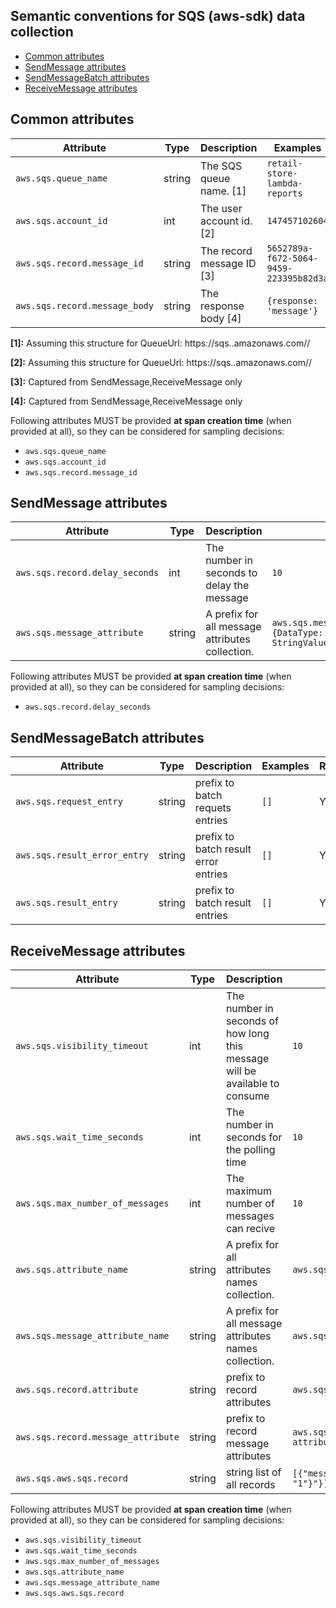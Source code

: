 ## Semantic conventions for SQS (aws-sdk) data collection

<!-- toc -->

- [Common attributes](#common-attributes)
- [SendMessage attributes](#sendmessage-attributes)
- [SendMessageBatch attributes](#sendmessagebatch-attributes)
- [ReceiveMessage attributes](#receivemessage-attributes)

<!-- tocstop -->

## Common attributes

<!-- semconv aws.sqs -->

| Attribute                     | Type   | Description               | Examples                               | Required |
| ----------------------------- | ------ | ------------------------- | -------------------------------------- | -------- |
| `aws.sqs.queue_name`          | string | The SQS queue name. [1]   | `retail-store-lambda-reports`          | Yes      |
| `aws.sqs.account_id`          | int    | The user account id. [2]  | `147457102604`                         | Yes      |
| `aws.sqs.record.message_id`   | string | The record message ID [3] | `5652789a-f672-5064-9459-223395b82d3a` | Yes      |
| `aws.sqs.record.message_body` | string | The response body [4]     | `{response: 'message'}`                | Yes      |

**[1]:** Assuming this structure for QueueUrl: https://sqs.<region>.amazonaws.com/<accountId>/<queueName>

**[2]:** Assuming this structure for QueueUrl: https://sqs.<region>.amazonaws.com/<accountId>/<queueName>

**[3]:** Captured from SendMessage,ReceiveMessage only

**[4]:** Captured from SendMessage,ReceiveMessage only

Following attributes MUST be provided **at span creation time** (when provided at all), so they can be considered for sampling decisions:

- `aws.sqs.queue_name`
- `aws.sqs.account_id`
- `aws.sqs.record.message_id`
<!-- endsemconv -->

## SendMessage attributes

<!-- semconv aws.sqs.send_message -->

| Attribute                      | Type   | Description                                     | Examples                                                                            | Required |
| ------------------------------ | ------ | ----------------------------------------------- | ----------------------------------------------------------------------------------- | -------- |
| `aws.sqs.record.delay_seconds` | int    | The number in seconds to delay the message      | `10`                                                                                | Yes      |
| `aws.sqs.message_attribute`    | string | A prefix for all message attributes collection. | `aws.sqs.message_attribute.Title={DataType: 'String', StringValue: 'The Whistler'}` | Yes      |

Following attributes MUST be provided **at span creation time** (when provided at all), so they can be considered for sampling decisions:

- `aws.sqs.record.delay_seconds`
<!-- endsemconv -->

## SendMessageBatch attributes

<!-- semconv aws.sqs.send_message_batch -->

| Attribute                    | Type   | Description                          | Examples | Required |
| ---------------------------- | ------ | ------------------------------------ | -------- | -------- |
| `aws.sqs.request_entry`      | string | prefix to batch requets entries      | `[]`     | Yes      |
| `aws.sqs.result_error_entry` | string | prefix to batch result error entries | `[]`     | Yes      |
| `aws.sqs.result_entry`       | string | prefix to batch result entries       | `[]`     | Yes      |

<!-- endsemconv -->

## ReceiveMessage attributes

<!-- semconv aws.sqs.receive_message -->

| Attribute                          | Type   | Description                                                                 | Examples                                                   | Required |
| ---------------------------------- | ------ | --------------------------------------------------------------------------- | ---------------------------------------------------------- | -------- |
| `aws.sqs.visibility_timeout`       | int    | The number in seconds of how long this message will be available to consume | `10`                                                       | Yes      |
| `aws.sqs.wait_time_seconds`        | int    | The number in seconds for the polling time                                  | `10`                                                       | Yes      |
| `aws.sqs.max_number_of_messages`   | int    | The maximum number of messages can recive                                   | `10`                                                       | Yes      |
| `aws.sqs.attribute_name`           | string | A prefix for all attributes names collection.                               | `aws.sqs.attribute_name.attr=name`                         | Yes      |
| `aws.sqs.message_attribute_name`   | string | A prefix for all message attributes names collection.                       | `aws.sqs.message_attribute_name.attr=name`                 | Yes      |
| `aws.sqs.record.attribute`         | string | prefix to record attributes                                                 | `aws.sqs.record.attribute.key=attribute`                   | Yes      |
| `aws.sqs.record.message_attribute` | string | prefix to record message attributes                                         | `aws.sqs.record.message_attribute.key='message attribute'` | Yes      |
| `aws.sqs.aws.sqs.record`           | string | string list of all records                                                  | `[{"message_body": "{"cart": {"12341234": "1"}"}]`         | Yes      |

Following attributes MUST be provided **at span creation time** (when provided at all), so they can be considered for sampling decisions:

- `aws.sqs.visibility_timeout`
- `aws.sqs.wait_time_seconds`
- `aws.sqs.max_number_of_messages`
- `aws.sqs.attribute_name`
- `aws.sqs.message_attribute_name`
- `aws.sqs.aws.sqs.record`
<!-- endsemconv -->
